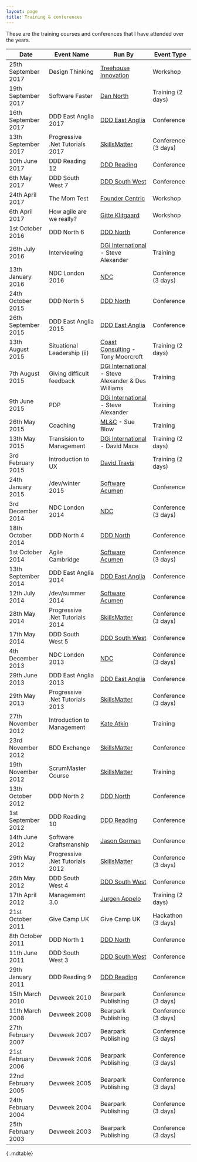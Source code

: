 ```yaml
---
layout: page
title: Training & conferences
---
```


These are the training courses and conferences that I have attended over the years.

| **Date**            | **Event Name**                  | **Run By**                                               | **Event Type**      |
| ------------------- | ------------------------------- | -------------------------------------------------------- | ------------------- |
| 25th September 2017 | Design Thinking                 | [Treehouse Innovation][18]                               | Workshop            |
| 19th September 2017 | Software Faster                 | [Dan North][17]                                          | Training (2 days)   |
| 16th September 2017 | DDD East Anglia 2017            | [DDD East Anglia][8]                                     | Conference          |
| 13th September 2017 | Progressive .Net Tutorials 2017 | [SkillsMatter][6]                                        | Conference (3 days) |
| 10th June 2017      | DDD Reading 12                  | [DDD Reading][1]                                         | Conference          |
| 6th May 2017        | DDD South West 7                | [DDD South West][2]                                      | Conference          |
| 24th April 2017     | The Mom Test                    | [Founder Centric][16]                                    | Workshop            |
| 6th April 2017      | How agile are we really?        | [Gitte Klitgaard][15]                                    | Workshop            |
| 1st October 2016    | DDD North 6                     | [DDD North][3]                                           | Conference          |
| 26th July 2016      | Interviewing                    | [DGi International][12] - Steve Alexander                | Training            |
| 13th January 2016   | NDC London 2016                 | [NDC][9]                                                 | Conference (3 days) |
| 24th October 2015   | DDD North 5                     | [DDD North][3]                                           | Conference          |
| 26th September 2015 | DDD East Anglia 2015            | [DDD East Anglia][8]                                     | Conference          |
| 13th August 2015    | Situational Leadership (ii)     | [Coast Consulting][14] - Tony Moorcroft                  | Training (2 days)   |
| 7th August 2015     | Giving difficult feedback       | [DGi International][12] - Steve Alexander & Des Williams | Training            |
| 9th June 2015       | PDP                             | [DGi International][12] - Steve Alexander                | Training            |
| 26th May 2015       | Coaching                        | [ML&C][13] - Sue Blow                                    | Training            |
| 13th May 2015       | Transision to Management        | [DGi International][12] - David Mace                     | Training (2 days)   |
| 3rd February 2015   | Introduction to UX              | [David Travis][11]                                       | Training (2 days)   |
| 24th January 2015   | /dev/winter 2015                | [Software Acumen][10]                                    | Conference          |
| 3rd December 2014   | NDC London 2014                 | [NDC][9]                                                 | Conference (3 days) |
| 18th October 2014   | DDD North 4                     | [DDD North][3]                                           | Conference          |
| 1st October 2014    | Agile Cambridge                 | [Software Acumen][10]                                    | Conference (3 days) |
| 13th September 2014 | DDD East Anglia 2014            | [DDD East Anglia][8]                                     | Conference          |
| 12th July 2014      | /dev/summer 2014                | [Software Acumen][10]                                    | Conference          |
| 28th May 2014       | Progressive .Net Tutorials 2014 | [SkillsMatter][6]                                        | Conference (3 days) |
| 17th May 2014       | DDD South West 5                | [DDD South West][2]                                      | Conference          |
| 4th December 2013   | NDC London 2013                 | [NDC][9]                                                 | Conference (3 days) |
| 29th June 2013      | DDD East Anglia 2013            | [DDD East Anglia][8]                                     | Conference          |
| 29th May 2013       | Progressive .Net Tutorials 2013 | [SkillsMatter][6]                                        | Conference (3 days) |
| 27th November 2012  | Introduction to Management      | [Kate Atkin][7]                                          | Training            |
| 23rd November 2012  | BDD Exchange                    | [SkillsMatter][6]                                        | Conference          |
| 19th November 2012  | ScrumMaster Course              | [SkillsMatter][6]                                        | Training            |
| 13th October 2012   | DDD North 2                     | [DDD North][3]                                           | Conference          |
| 1st September 2012  | DDD Reading 10                  | [DDD Reading][1]                                         | Conference          |
| 14th June 2012      | Software Craftsmanship          | [Jason Gorman][5]                                        | Conference          |
| 29th May 2012       | Progressive .Net Tutorials 2012 | [SkillsMatter][6]                                        | Conference (3 days) |
| 26th May 2012       | DDD South West 4                | [DDD South West][2]                                      | Conference          |
| 17th April 2012     | Management 3.0                  | [Jurgen Appelo][4]                                       | Training  (2 days)  |
| 21st October 2011   | Give Camp UK                    | Give Camp UK                                             | Hackathon (3 days)  |
| 8th October 2011    | DDD North 1                     | [DDD North][3]                                           | Conference          |
| 11th June 2011      | DDD South West 3                | [DDD South West][2]                                      | Conference          |
| 29th January 2011   | DDD Reading 9                   | [DDD Reading][1]                                         | Conference          |
| 15th March 2010     | Devweek 2010                    | Bearpark Publishing                                      | Conference (3 days) |
| 11th March 2008     | Devweek 2008                    | Bearpark Publishing                                      | Conference (3 days) |
| 27th February 2007  | Devweek 2007                    | Bearpark Publishing                                      | Conference (3 days) |
| 21st February 2006  | Devweek 2006                    | Bearpark Publishing                                      | Conference (3 days) |
| 22nd February 2005  | Devweek 2005                    | Bearpark Publishing                                      | Conference (3 days) |
| 24th February 2004  | Devweek 2004                    | Bearpark Publishing                                      | Conference (3 days) |
| 25th February 2003  | Devweek 2003                    | Bearpark Publishing                                      | Conference (3 days) |
{:.mdtable}

 [1]: http://www.developerdeveloperdeveloper.com
 [2]: http://www.dddsouthwest.com
 [3]: http://dddnorth.co.uk
 [4]: https://management30.com
 [5]: http://www.codemanship.co.uk
 [6]: https://skillsmatter.com
 [7]: http://kateatkin.com
 [8]: https://www.dddeastanglia.com
 [9]: http://www.ndcconferences.com
 [10]: http://www.software-acumen.com
 [11]: http://www.userfocus.co.uk
 [12]: http://dginternational.co.uk
 [13]: http://www.management-learning.co.uk
 [14]: http://coastconsulting.com
 [15]: https://twitter.com/nativewired
 [16]: http://www.foundercentric.com
 [17]: https://dannorth.net
 [18]: https://treehouseinnovation.com
 